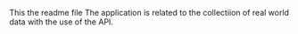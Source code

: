This the readme file 
The application is related to the collectiion of real world data 
with the use of the API. 